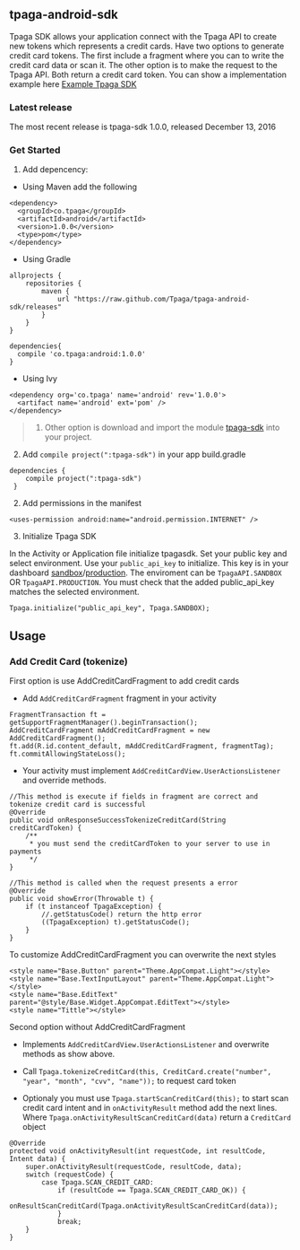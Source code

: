 ## tpaga-android-sdk

Tpaga SDK allows your application connect with the Tpaga API to create new tokens which represents a credit cards. Have two options to generate credit card tokens. The first include a fragment where you can to write the credit card data or scan it. 
The other option is to make the request to the Tpaga API. Both return a credit card token. You can show a implementation example here [Example Tpaga SDK](https://bitbucket.org/tpaga/tpaga-sdk-android-sample-app)  

### Latest release

The most recent release is tpaga-sdk 1.0.0, released December 13, 2016 

### Get Started

1. Add depencency: 

- Using Maven add the following
```
<dependency>
  <groupId>co.tpaga</groupId>
  <artifactId>android</artifactId>
  <version>1.0.0</version>
  <type>pom</type>
</dependency>
```

- Using Gradle

```
allprojects {
    repositories {
        maven {
            url "https://raw.github.com/Tpaga/tpaga-android-sdk/releases"
        }
    }
}

dependencies{
  compile 'co.tpaga:android:1.0.0'
}
```

- Using Ivy
```
<dependency org='co.tpaga' name='android' rev='1.0.0'>
  <artifact name='android' ext='pom' />
</dependency>
```

>1. Other option is download and import the module [tpaga-sdk](https://bitbucket.org/tpaga/tpaga-android-sdk) into your project.
2. Add `compile project(":tpaga-sdk")` in your app build.gradle
```
dependencies {
    compile project(":tpaga-sdk")
 }
```

2. Add permissions in the manifest
```
<uses-permission android:name="android.permission.INTERNET" />
```

3. Initialize Tpaga SDK

In the Activity or Application file initialize tpagasdk. Set your public key and select environment.
Use your `public_api_key` to initialize. This key is in your dashboard [sandbox](https://sandbox.tpaga.co)/[production](https://api.tpaga.co/). The enviroment can be `TpagaAPI.SANDBOX` OR `TpagaAPI.PRODUCTION`. You must check that the added public_api_key matches the selected environment.

```
Tpaga.initialize("public_api_key", Tpaga.SANDBOX);
```

## Usage

### Add Credit Card (tokenize)

First option is use AddCreditCardFragment to add credit cards

- Add `AddCreditCardFragment` fragment in your activity

```
FragmentTransaction ft = getSupportFragmentManager().beginTransaction();
AddCreditCardFragment mAddCreditCardFragment = new AddCreditCardFragment();
ft.add(R.id.content_default, mAddCreditCardFragment, fragmentTag);
ft.commitAllowingStateLoss();
```

- Your activity must implement `AddCreditCardView.UserActionsListener` and override methods.
```
//This method is execute if fields in fragment are correct and tokenize credit card is successful
@Override
public void onResponseSuccessTokenizeCreditCard(String creditCardToken) {
    /**
     * you must send the creditCardToken to your server to use in payments
     */
}

//This method is called when the request presents a error
@Override
public void showError(Throwable t) {
    if (t instanceof TpagaException) { 
        //.getStatusCode() return the http error
        ((TpagaException) t).getStatusCode();
    }
}
```

To customize AddCreditCardFragment you can overwrite the next styles

```
<style name="Base.Button" parent="Theme.AppCompat.Light"></style>
<style name="Base.TextInputLayout" parent="Theme.AppCompat.Light"></style>
<style name="Base.EditText" parent="@style/Base.Widget.AppCompat.EditText"></style>
<style name="Tittle"></style>
```

Second option without AddCreditCardFragment

- Implements `AddCreditCardView.UserActionsListener` and overwrite methods as show above.

- Call `Tpaga.tokenizeCreditCard(this, CreditCard.create("number", "year", "month", "cvv", "name"));` to request card token

- Optionaly you must use `Tpaga.startScanCreditCard(this);` to start scan credit card intent and in `onActivityResult` method add the next lines. Where `Tpaga.onActivityResultScanCreditCard(data)` return a `CreditCard` object
```
@Override
protected void onActivityResult(int requestCode, int resultCode, Intent data) {
    super.onActivityResult(requestCode, resultCode, data);
    switch (requestCode) {
        case Tpaga.SCAN_CREDIT_CARD:
            if (resultCode == Tpaga.SCAN_CREDIT_CARD_OK)) {
                onResultScanCreditCard(Tpaga.onActivityResultScanCreditCard(data));
            }
            break;
    }
}
```
